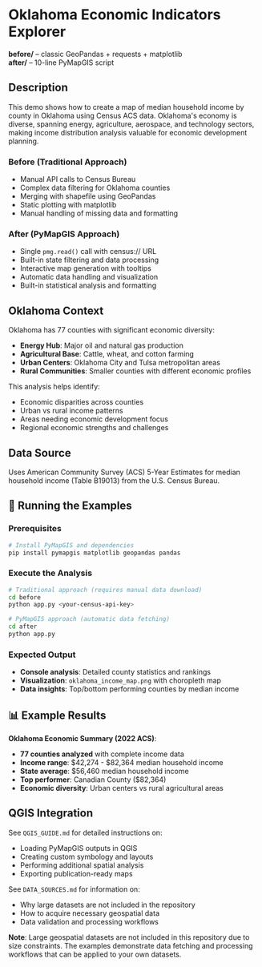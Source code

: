 # Oklahoma Economic Indicators Explorer

**before/** – classic GeoPandas + requests + matplotlib  
**after/**  – 10-line PyMapGIS script

## Description

This demo shows how to create a map of median household income by county in Oklahoma using Census ACS data. Oklahoma's economy is diverse, spanning energy, agriculture, aerospace, and technology sectors, making income distribution analysis valuable for economic development planning.

### Before (Traditional Approach)
- Manual API calls to Census Bureau
- Complex data filtering for Oklahoma counties
- Merging with shapefile using GeoPandas
- Static plotting with matplotlib
- Manual handling of missing data and formatting

### After (PyMapGIS Approach)
- Single `pmg.read()` call with census:// URL
- Built-in state filtering and data processing
- Interactive map generation with tooltips
- Automatic data handling and visualization
- Built-in statistical analysis and formatting

## Oklahoma Context

Oklahoma has 77 counties with significant economic diversity:
- **Energy Hub**: Major oil and natural gas production
- **Agricultural Base**: Cattle, wheat, and cotton farming
- **Urban Centers**: Oklahoma City and Tulsa metropolitan areas
- **Rural Communities**: Smaller counties with different economic profiles

This analysis helps identify:
- Economic disparities across counties
- Urban vs rural income patterns
- Areas needing economic development focus
- Regional economic strengths and challenges

## Data Source

Uses American Community Survey (ACS) 5-Year Estimates for median household income (Table B19013) from the U.S. Census Bureau.

## 🚀 Running the Examples

### Prerequisites
```bash
# Install PyMapGIS and dependencies
pip install pymapgis matplotlib geopandas pandas
```

### Execute the Analysis
```bash
# Traditional approach (requires manual data download)
cd before
python app.py <your-census-api-key>

# PyMapGIS approach (automatic data fetching)
cd after
python app.py
```

### Expected Output
- **Console analysis**: Detailed county statistics and rankings
- **Visualization**: `oklahoma_income_map.png` with choropleth map
- **Data insights**: Top/bottom performing counties by median income

## 📊 Example Results

**Oklahoma Economic Summary (2022 ACS)**:
- **77 counties analyzed** with complete income data
- **Income range**: $42,274 - $82,364 median household income
- **State average**: $56,460 median household income
- **Top performer**: Canadian County ($82,364)
- **Economic diversity**: Urban centers vs rural agricultural areas

## QGIS Integration

See `QGIS_GUIDE.md` for detailed instructions on:
- Loading PyMapGIS outputs in QGIS
- Creating custom symbology and layouts
- Performing additional spatial analysis
- Exporting publication-ready maps

See `DATA_SOURCES.md` for information on:
- Why large datasets are not included in the repository
- How to acquire necessary geospatial data
- Data validation and processing workflows

**Note**: Large geospatial datasets are not included in this repository due to size constraints. The examples demonstrate data fetching and processing workflows that can be applied to your own datasets.
